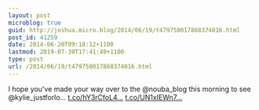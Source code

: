 ```yaml
---
layout: post
microblog: true
guid: http://joshua.micro.blog/2014/06/19/t479750017868374016.html
post_id: 41259
date: 2014-06-20T09:18:12+1100
lastmod: 2019-07-30T17:41:49+1100
type: post
url: /2014/06/19/t479750017868374016.html
---
```

I hope you've made your way over to the @nouba_blog this morning to see @kylie_justforlo... [t.co/hY3rCfoL4...](http://t.co/hY3rCfoL4l) [t.co/UN1xIEWn7...](http://t.co/UN1xIEWn7H)
